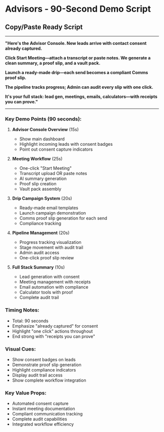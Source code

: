 # Advisors - 90-Second Demo Script

## Copy/Paste Ready Script

---

**"Here's the Advisor Console. New leads arrive with contact consent already captured.**

**Click Start Meeting—attach a transcript or paste notes. We generate a clean summary, a proof slip, and a vault pack.**

**Launch a ready-made drip—each send becomes a compliant Comms proof slip.**

**The pipeline tracks progress; Admin can audit every slip with one click.**

**It's your full stack: lead gen, meetings, emails, calculators—with receipts you can prove."**

---

### Key Demo Points (90 seconds):

1. **Advisor Console Overview** (15s)
   - Show main dashboard
   - Highlight incoming leads with consent badges
   - Point out consent capture indicators

2. **Meeting Workflow** (25s)
   - One-click "Start Meeting" 
   - Transcript upload OR paste notes
   - AI summary generation
   - Proof slip creation
   - Vault pack assembly

3. **Drip Campaign System** (20s)
   - Ready-made email templates
   - Launch campaign demonstration
   - Comms proof slip generation for each send
   - Compliance tracking

4. **Pipeline Management** (20s)
   - Progress tracking visualization
   - Stage movement with audit trail
   - Admin audit access
   - One-click proof slip review

5. **Full Stack Summary** (10s)
   - Lead generation with consent
   - Meeting management with receipts
   - Email automation with compliance
   - Calculator tools with proof
   - Complete audit trail

### Timing Notes:
- Total: 90 seconds
- Emphasize "already captured" for consent
- Highlight "one click" actions throughout
- End strong with "receipts you can prove"

### Visual Cues:
- Show consent badges on leads
- Demonstrate proof slip generation
- Highlight compliance indicators
- Display audit trail access
- Show complete workflow integration

### Key Value Props:
- Automated consent capture
- Instant meeting documentation
- Compliant communication tracking
- Complete audit capabilities
- Integrated workflow efficiency